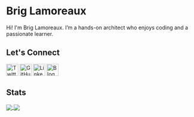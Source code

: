 Brig Lamoreaux
==============

Hi! I'm Brig Lamoreaux. I’m a hands-on architect who enjoys coding and a passionate learner.

Let's Connect
-------------

[<img height="32" width="32" src="https://unpkg.com/simple-icons@v4/icons/twitter.svg" alt="Twitter" />](https://twitter.com/brig_lamoreaux)
[<img height="32" width="32" src="https://unpkg.com/simple-icons@v4/icons/github.svg" alt="GitHub" />](https://github.com/briglx/)
[<img height="32" width="32" src="https://unpkg.com/simple-icons@v4/icons/linkedin.svg" alt="LinkedIn" />](https://www.linkedin.com/in/briglamoreaux/)
[<img height="32" width="32" src="https://unpkg.com/simple-icons@v4/icons/wordpress.svg" alt="Blog" />](https://briglamoreaux.wordpress.com/)

Stats
-----

<a href="https://github.com/briglx">
  <img align="center" src="https://github-readme-stats.vercel.app/api?username=briglx&count_private=true&show_icons=true" />
</a>
<a href="https://github.com/briglx">
  <img align="center" src="https://github-readme-stats.vercel.app/api/top-langs/?username=briglx&exclude_repo=core,srp_energy,brands&count_private=true&show_icons=true&layout=compact&hide=jupyter notebook" />
</a>


<!--
**briglx/briglx** is a ✨ _special_ ✨ repository because its `README.md` (this file) appears on your GitHub profile.

Here are some ideas to get you started:

- 🔭 I’m currently working on ...
- 🌱 I’m currently learning ...
- 👯 I’m looking to collaborate on ...
- 🤔 I’m looking for help with ...
- 💬 Ask me about ...
- 📫 How to reach me: ...
- 😄 Pronouns: ...
- ⚡ Fun fact: ...
-->

